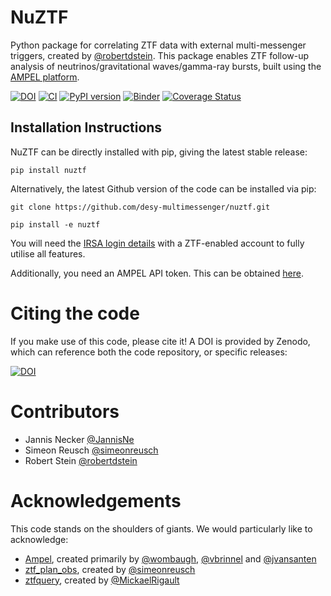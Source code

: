 # NuZTF
Python package for correlating ZTF data with external multi-messenger triggers, created by [@robertdstein](https://github.com/robertdstein).
This package enables ZTF follow-up analysis of neutrinos/gravitational waves/gamma-ray bursts, built using the [AMPEL platform](https://arxiv.org/abs/1904.05922).

[![DOI](https://zenodo.org/badge/193068064.svg)](https://zenodo.org/badge/latestdoi/193068064)
[![CI](https://github.com/desy-multimessenger/nuztf/actions/workflows/continous_integration.yml/badge.svg)](https://github.com/robertdstein/nuztf/actions/workflows/continous_integration.yml)
[![PyPI version](https://badge.fury.io/py/nuztf.svg)](https://badge.fury.io/py/nuztf)
[![Binder](https://mybinder.org/badge_logo.svg)](https://mybinder.org/v2/gh/desy-multimessenger/nuztf/master)
[![Coverage Status](https://coveralls.io/repos/github/desy-multimessenger/nuztf/badge.svg?branch=master)](https://coveralls.io/github/desy-multimessenger/nuztf?branch=master)

## Installation Instructions

NuZTF can be directly installed with pip, giving the latest stable release:

```pip install nuztf```

Alternatively, the latest Github version of the code can be installed via pip:

```git clone https://github.com/desy-multimessenger/nuztf.git```

```pip install -e nuztf```

You will need the [IRSA login details](https://irsa.ipac.caltech.edu/account/signon/logout.do) with a ZTF-enabled account to fully utilise all features.

Additionally, you need an AMPEL API token. This can be obtained [here](https://ampel.zeuthen.desy.de/live/dashboard/tokens).

# Citing the code

If you make use of this code, please cite it! A DOI is provided by Zenodo, which can reference both the code repository, or specific releases:

[![DOI](https://zenodo.org/badge/193068064.svg)](https://zenodo.org/badge/latestdoi/193068064)

# Contributors

* Jannis Necker [@JannisNe](https://github.com/jannisne)
* Simeon Reusch [@simeonreusch](https://github.com/simeonreusch)
* Robert Stein [@robertdstein](https://github.com/robertdstein)

# Acknowledgements

This code stands on the shoulders of giants. We would particularly like to acknowledge:

* [Ampel](https://ampelproject.github.io/), created primarily by [@wombaugh](https://github.com/wombaugh), [@vbrinnel](https://github.com/vbrinnel) and [@jvansanten](https://github.com/jvansanten)
* [ztf_plan_obs](https://github.com/simeonreusch/ztf_plan_obs), created by [@simeonreusch](https://github.com/simeonreusch)
* [ztfquery](https://github.com/MickaelRigault/ztfquery), created by [@MickaelRigault](https://github.com/MickaelRigault)

